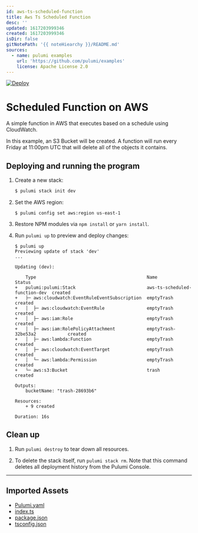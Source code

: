 ```yaml
---
id: aws-ts-scheduled-function
title: Aws Ts Scheduled Function
desc: ''
updated: 1617203999346
created: 1617203999346
isDir: false
gitNotePath: '{{ noteHiearchy }}/README.md'
sources:
  - name: pulumi examples
    url: 'https://github.com/pulumi/examples'
    license: Apache License 2.0
---
```

[![Deploy](https://get.pulumi.com/new/button.svg)](https://app.pulumi.com/new)

# Scheduled Function on AWS

A simple function in AWS that executes based on a schedule using CloudWatch.

In this example, an S3 Bucket will be created. A function will run every Friday at 11:00pm UTC
that will delete all of the objects it contains.

## Deploying and running the program

1. Create a new stack:

   ```bash
   $ pulumi stack init dev
   ```

2. Set the AWS region:

   ```
   $ pulumi config set aws:region us-east-1
   ```

3. Restore NPM modules via `npm install` or `yarn install`.

4. Run `pulumi up` to preview and deploy changes:

   ```
   $ pulumi up
   Previewing update of stack 'dev'
   ...

   Updating (dev):

       Type                                          Name                           Status
   +   pulumi:pulumi:Stack                           aws-ts-scheduled-function-dev  created
   +   ├─ aws:cloudwatch:EventRuleEventSubscription  emptyTrash                     created
   +   │  ├─ aws:cloudwatch:EventRule                emptyTrash                     created
   +   │  ├─ aws:iam:Role                            emptyTrash                     created
   +   │  ├─ aws:iam:RolePolicyAttachment            emptyTrash-32be53a2            created
   +   │  ├─ aws:lambda:Function                     emptyTrash                     created
   +   │  ├─ aws:cloudwatch:EventTarget              emptyTrash                     created
   +   │  └─ aws:lambda:Permission                   emptyTrash                     created
   +   └─ aws:s3:Bucket                              trash                          created

   Outputs:
       bucketName: "trash-28693b6"

   Resources:
       + 9 created

   Duration: 16s
   ```

## Clean up

1. Run `pulumi destroy` to tear down all resources.

2. To delete the stack itself, run `pulumi stack rm`. Note that this command deletes all deployment history from the Pulumi Console.

* * *

## Imported Assets

- [Pulumi.yaml](/assets/pulumi.yaml)
- [index.ts](/assets/index.ts)
- [package.json](/assets/package.json)
- [tsconfig.json](/assets/tsconfig.json)

